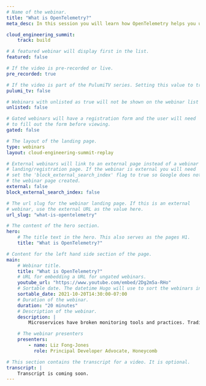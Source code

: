```yaml
---
# Name of the webinar.
title: "What is OpenTelemetry?"
meta_desc: In this session you will learn how OpenTelemetry helps you understand your distributed system and the performance of individual services within it.

cloud_engineering_summit:
    track: build

# A featured webinar will display first in the list.
featured: false

# If the video is pre-recorded or live.
pre_recorded: true

# If the video is part of the PulumiTV series. Setting this value to true will list the video in the "PulumiTV" section.
pulumi_tv: false

# Webinars with unlisted as true will not be shown on the webinar list
unlisted: false

# Gated webinars will have a registration form and the user will need
# to fill out the form before viewing.
gated: false

# The layout of the landing page.
type: webinars
layout: cloud-engineering-summit-replay

# External webinars will link to an external page instead of a webinar
# landing/registration page. If the webinar is external you will need
# set the 'block_external_search_index' flag to true so Google does not index
# the webinar page created.
external: false
block_external_search_index: false

# The url slug for the webinar landing page. If this is an external
# webinar, use the external URL as the value here.
url_slug: "what-is-opentelemetry"

# The content of the hero section.
hero:
    # The title text in the hero. This also serves as the pages H1.
    title: "What is OpenTelemetry?"

# Content for the left hand side section of the page.
main:
    # Webinar title.
    title: "What is OpenTelemetry?"
    # URL for embedding a URL for ungated webinars.
    youtube_url: "https://www.youtube.com/embed/2Dg2m5a-RHo"
    # Sortable date. The datetime Hugo will use to sort the webinars in date order.
    sortable_date: 2021-10-20T14:30:00-07:00
    # Duration of the webinar.
    duration: "20 minutes"
    # Description of the webinar.
    description: |
        Microservices have broken monitoring tools and practices. Traditional methods of application logging and host-based metrics can’t provide accurate and timely signals for issues impacting production. OpenTelemetry solves this dilemma by providing a single set of APIs, SDKs, and automatic instrumentation tools that give you the ability to understand your distributed system and the performance of individual services within it.

    # The webinar presenters
    presenters:
        - name: Liz Fong-Jones
          role: Principal Developer Advocate, Honeycomb

# This section contains the transcript for a video. It is optional.
transcript: |
    Transcript is coming soon.
---
```

